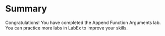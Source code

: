 # Summary

Congratulations! You have completed the Append Function Arguments lab. You can practice more labs in LabEx to improve your skills.
